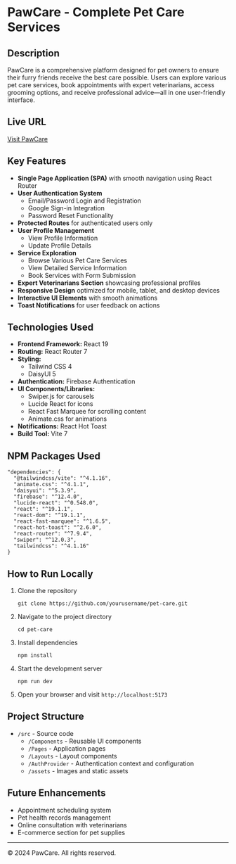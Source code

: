 # PawCare - Complete Pet Care Services

## Description
PawCare is a comprehensive platform designed for pet owners to ensure their furry friends receive the best care possible. Users can explore various pet care services, book appointments with expert veterinarians, access grooming options, and receive professional advice—all in one user-friendly interface.

## Live URL
[Visit PawCare](https://pawcare-pets.web.app/)

## Key Features
- **Single Page Application (SPA)** with smooth navigation using React Router
- **User Authentication System**
  - Email/Password Login and Registration
  - Google Sign-in Integration
  - Password Reset Functionality
- **Protected Routes** for authenticated users only
- **User Profile Management**
  - View Profile Information
  - Update Profile Details
- **Service Exploration**
  - Browse Various Pet Care Services
  - View Detailed Service Information
  - Book Services with Form Submission
- **Expert Veterinarians Section** showcasing professional profiles
- **Responsive Design** optimized for mobile, tablet, and desktop devices
- **Interactive UI Elements** with smooth animations
- **Toast Notifications** for user feedback on actions

## Technologies Used
- **Frontend Framework:** React 19
- **Routing:** React Router 7
- **Styling:**
  - Tailwind CSS 4
  - DaisyUI 5
- **Authentication:** Firebase Authentication
- **UI Components/Libraries:**
  - Swiper.js for carousels
  - Lucide React for icons
  - React Fast Marquee for scrolling content
  - Animate.css for animations
- **Notifications:** React Hot Toast
- **Build Tool:** Vite 7

## NPM Packages Used
```
"dependencies": {
  "@tailwindcss/vite": "^4.1.16",
  "animate.css": "^4.1.1",
  "daisyui": "^5.3.9",
  "firebase": "^12.4.0",
  "lucide-react": "^0.548.0",
  "react": "^19.1.1",
  "react-dom": "^19.1.1",
  "react-fast-marquee": "^1.6.5",
  "react-hot-toast": "^2.6.0",
  "react-router": "^7.9.4",
  "swiper": "^12.0.3",
  "tailwindcss": "^4.1.16"
}
```

## How to Run Locally
1. Clone the repository
   ```
   git clone https://github.com/yourusername/pet-care.git
   ```
2. Navigate to the project directory
   ```
   cd pet-care
   ```
3. Install dependencies
   ```
   npm install
   ```
4. Start the development server
   ```
   npm run dev
   ```
5. Open your browser and visit `http://localhost:5173`

## Project Structure
- `/src` - Source code
  - `/Components` - Reusable UI components
  - `/Pages` - Application pages
  - `/Layouts` - Layout components
  - `/AuthProvider` - Authentication context and configuration
  - `/assets` - Images and static assets

## Future Enhancements
- Appointment scheduling system
- Pet health records management
- Online consultation with veterinarians
- E-commerce section for pet supplies

---
© 2024 PawCare. All rights reserved.
